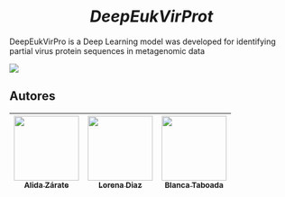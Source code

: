 <em> <h1 align="center"> DeepEukVirProt </h1></em>

DeepEukVirPro is a Deep Learning model  was developed for identifying partial virus protein sequences in metagenomic data
   <p align="left">
   <img src="https://img.shields.io/badge/STATUS-EN%20DESAROLLO-green">
   </p>

## Autores

| [<img src="https://png.pngtree.com/png-clipart/20191122/original/pngtree-user-icon-isolated-on-abstract-background-png-image_5192004.jpg" width=115><br><sub>Alida Zárate </sub>](https://github.com/alyzart22) |  [<img src="https://avatars.githubusercontent.com/u/71970858?v=4" width=115><br><sub>Lorena Diaz</sub>]([https://github.com/alyzart22]) |  [<img src="https://avatars.githubusercontent.com/u/91544872?v=4" width=115><br><sub>Blanca Taboada</sub>](https://github.com/alyzart22) |
| :---: | :---: | :---: |
